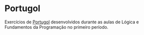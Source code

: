 # Portugol

Exercícios de [Portugol](http://lite.acad.univali.br/portugol/) desenvolvidos durante as aulas de
Lógica e Fundamentos da Programação no primeiro período.
